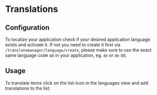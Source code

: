 # Translations



## Configuration

To localize your application check if your desired application language exists and activate it. If not you need to create it first via `/translatemanager/language/create`, please make sure to use the exact same language code as in your application, eg. `de` or `de-DE`.

## Usage

To translate items click on the list-icon in the languages view and add translations to the list. 